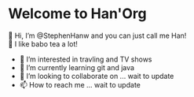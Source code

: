 # Welcome to Han'Org
👋 Hi, I’m @StephenHanw and you can just call me Han!  
🧋 I like babo tea a lot!
- 👀 I’m interested in travling and TV shows
- 🌱 I’m currently learning git and java
- 💞️ I’m looking to collaborate on ... wait to update
- 📫 How to reach me ... wait to update

<!---
StephenHanw/StephenHanw is a ✨ special ✨ repository because its `README.md` (this file) appears on your GitHub profile.
You can click the Preview link to take a look at your changes.
--->

